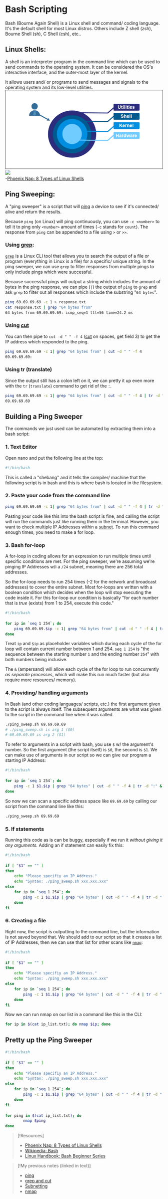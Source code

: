 
# Bash Scripting
Bash (Bourne Again Shell) is a Linux shell and command/ coding language. It's the default shell for most Linux distros. Others include Z shell (zsh), Bourne Shell (sh), C Shell (csh), etc..
## Linux Shells:
A shell is an interpreter program in the command line which can be used to send commands to the operating system. It can be considered the OS's interactive interface, and the outer-most layer of the kernel. 

It allows users and/ or programs to send messages and signals to the operating system and its low-level utilities.
![](PNPT/PNPT-pics/bash-scripting-1.png)
![](/PNPT-pics/bash-scripting-1.png)<br>
-[Phoenix Nap: 8 Types of Linux Shells](https://phoenixnap.com/kb/linux-shells)
## Ping Sweeping:
A "ping sweeper" is a script that will [ping](/CLI-tools/ping.md) a device to see if it's connected/ alive and return the results.

Because `ping` (on Linux) will ping continuously, you can use `-c <number>` to tell it to ping only `<number>` amount of times (`-c` stands for `count`). The response from `ping` can be appended to a file using `>` or `>>`.
### Using [grep](/computers/linux/filesystem-hierarcy.md):
[`grep`](/computers/linux/filesystem-hierarcy.md) is a Linux CLI tool that allows you to search the output of a file or program (everything in Linux is a file) for a specific/ unique string. In the ping sweeper, we can use `grep` to filter responses from multiple pings to only include pings which were successful.

Because successful pings will output a string which includes the amount of bytes in the ping response, we can pipe (`|`) the output of `ping` to `grep` and ask `grep` to filter out all responses which include the substring "`64 bytes`".
```bash
ping 69.69.69.69 -c 1 > response.txt
cat response.txt | grep "64 bytes from"
64 bytes from 69.69.69.69: icmp_seq=1 ttl=56 time=24.2 ms
```
### Using [cut](/computers/linux/filesystem-hierarchy.md)
You can then pipe to `cut -d " " -f 4` ([cut](/computers/linux/filesystem-hierarchy.md) on spaces, get field 3) to get the IP address which responded to the ping.
```bash
ping 69.69.69.69 -c 1| grep "64 bytes from" | cut -d " " -f 4
69.69.69.69:
```
### Using tr (translate)
Since the output still has a colon left on it, we can pretty it up even more with the `tr` (`translate`) command to get rid of the `:`.
```bash
ping 69.69.69.69 -c 1| grep "64 bytes from" | cut -d " " -f 4 | tr -d ":"
69.69.69.69
```
## Building a Ping Sweeper
The commands we just used can be automated by extracting them into a bash script:
### 1. Text Editor
Open nano and put the following line at the top:
```bash
#!/bin/bash
```
This is called a "shebang" and it tells the compiler/ machine that the following script is in bash and this is where bash is located in the filesystem.
### 2. Paste your code from the command line
```bash
ping 69.69.69.69 -c 1| grep "64 bytes from" | cut -d " " -f 4 | tr -d ":"
```
Pasting your code like this into the bash script is fine, and calling the script will run the commands just like running them in the terminal. However, you want to check multiple IP Addresses within a [subnet](/PNPT/PEH/networking/subnetting.md). To run this command enough times, you need to make a for loop.
### 3. Bash for-loop
A for-loop in coding allows for an expression to run multiple times until specific conditions are met. For the ping sweeper, we're assuming we're pinging IP Addresses w/i a `/24` subnet, meaning there are 256 total addresses.

So the for-loop needs to run 254 times (-2 for the network and broadcast addresses) to cover the entire subnet. Most for-loops are written with a boolean condition which decides when the loop will stop executing the code inside it. For this for-loop our condition is basically "for each number that is *true* (exists) from 1 to 254, execute this code."
```bash
#!/bin/bash

for ip in `seq 1 254`; do
	ping 69.69.69.$ip -c 1| grep "64 bytes from" | cut -d " " -f 4 | tr -d ":" &
done
```
Treat `ip` and `$ip` as placeholder variables which during each cycle of the for loop will contain current number between 1 and 254. `seq 1 254` is "the sequence between the starting number `1` and the ending number `254`" with both numbers being inclusive.

The `&` (ampersand) will allow each cycle of the for loop to run concurrently *as separate processes*, which will make this run much faster (but also require more resources/ memory).
### 4. Providing/ handling arguments
In Bash (and other coding languages/ scripts, etc.) the first argument given to the script is always itself. The subsequent arguments are what was given to the script in the command line when it was called.
```bash
./ping_sweep.sh 69.69.69.69
# ./ping_sweep.sh is arg 1 ($0)
# 69.69.69.69 is arg 2 ($1)
```

To refer to arguments in a script with bash, you use `$` w/ the argument's number. So the first argument (the script itself) is `$0`, the second is `$1`. We can make use of arguments in our script so we can give our program a starting IP Address:
```bash
#!/bin/bash

for ip in `seq 1 254`; do
	ping -c 1 $1.$ip | grep "64 bytes" | cut -d " " -f 4 | tr -d ":" &
done
```
So now we can scan a specific address space like `69.69.69` by calling our script from the command line like this:
```bash
./ping_sweep.sh 69.69.69
```
### 5. If statements
Running this code as is can be buggy, especially if we run it *without giving it any arguments.* Adding an if statement can easily fix this:
```bash
#!/bin/bash

if [ "$1" == "" ]
then
    echo "Please specifiy an IP Address."
    echo "Syntax: ./ping_sweep.sh xxx.xxx.xxx"
else
    for ip in `seq 1 254`; do
        ping -c 1 $1.$ip | grep "64 bytes" | cut -d " " -f 4 | tr -d ":" &
    done
fi
```
### 6. Creating a file
Right now, the script is outputting to the command line, but the information is not saved beyond that. We should add to our script so that it creates a list of IP Addresses, then we can use that list for other scans like [`nmap`](../../../CLI-tools/linux/remote/nmap.md):
```bash
#!/bin/bash

if [ "$1" == "" ]
then
    echo "Please specifiy an IP Address."
    echo "Syntax: ./ping_sweep.sh xxx.xxx.xxx"
else
    for ip in `seq 1 254`; do
        ping -c 1 $1.$ip | grep "64 bytes" | cut -d " " -f 4 | tr -d ":" >> ip_list.txt &
    done
fi
```

Now we can run nmap on our list in a command like this in the CLI:
```bash
for ip in $(cat ip_list.txt); do nmap $ip; done
```
## Pretty up the Ping Sweeper
```bash
#!/bin/bash

if [ "$1" == "" ]
then
    echo "Please specifiy an IP Address."
    echo "Syntax: ./ping_sweep.sh xxx.xxx.xxx"
else
    for ip in `seq 1 254`; do
        ping -c 1 $1.$ip | grep "64 bytes" | cut -d " " -f 4 | tr -d ":" >> ip_list.txt &
    done
fi

for ping in $(cat ip_list.txt); do
        nmap $ping
done
```

> [!Resources]
> - [Phoenix Nap: 8 Types of Linux Shells](https://phoenixnap.com/kb/linux-shells)
> - [Wikipedia: Bash](https://en.wikipedia.org/wiki/Bash_(Unix_shell))
> - [Linux Handbook: Bash Beginner Series](https://linuxhandbook.com/if-else-bash/)

> [!My previous notes (linked in text)]
> - [ping](https://github.com/TrshPuppy/obsidian-notes/blob/main/CLI-tools/ping.md)
> - [grep and cut](https://github.com/TrshPuppy/obsidian-notes/blob/main/computers/linux/filesystem-hierarchy.md)
> - [Subnetting](https://github.com/TrshPuppy/PNPT-study-guide/blob/main/practical-ethical-hacking/networking/subnetting.md)
> - [nmap](https://github.com/TrshPuppy/obsidian-notes/blob/main/CLI-tools/linux/nmap.md)


